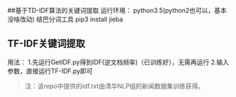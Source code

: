 ##基于TD-IDF算法的关键词提取
运行环境：
python3.5(python2也可以，基本没啥改动)
结巴分词工具
pip3 install jieba

## TF-IDF关键词提取

用法：
1.先运行GetIDF.py得到IDF(逆文档频率)（已训练好），无需再运行
2.输入参数，直接运行TF-IDF.py即可

> 注：该repo中提供的idf.txt由清华NLP组的新闻数据集训练获得。
